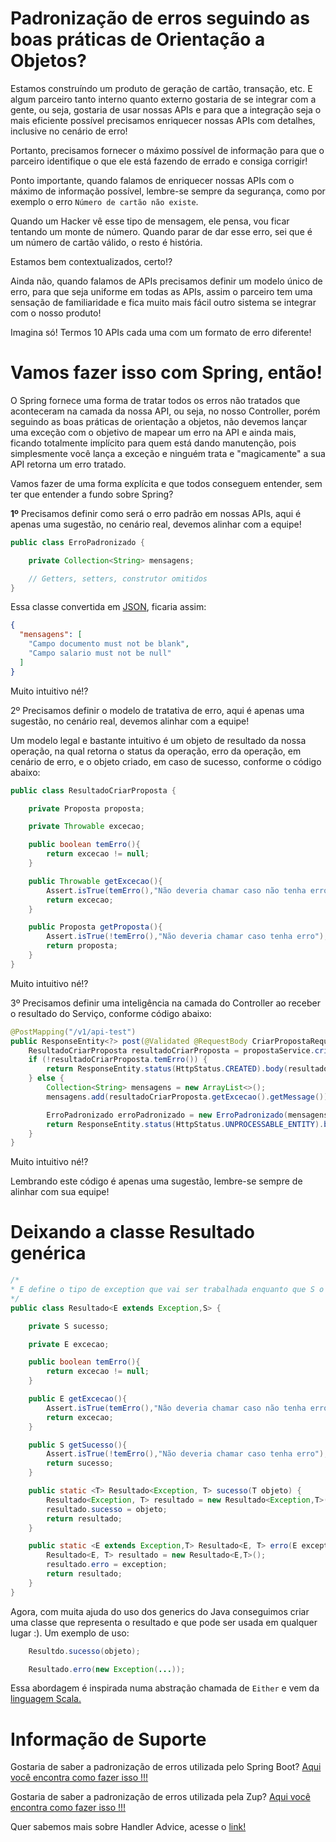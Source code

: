 # Padronização de erros seguindo as boas práticas de Orientação a Objetos?

Estamos construíndo um produto de geração de cartão, transação, etc. E algum parceiro tanto interno quanto externo gostaria 
de se integrar com a gente, ou seja, gostaria de usar nossas APIs e para que a integração seja o mais eficiente possível 
precisamos enriquecer nossas APIs com detalhes, inclusive no cenário de erro!

Portanto, precisamos fornecer o máximo possível de informação para que o parceiro identifique o que ele 
está fazendo de errado e consiga corrigir!

Ponto importante, quando falamos de enriquecer nossas APIs com o máximo de informação possível, lembre-se sempre da 
segurança, como por exemplo o erro `Número de cartão não existe`.

Quando um Hacker vê esse tipo de mensagem, ele pensa, vou ficar tentando um monte de número. Quando parar de dar esse 
erro, sei que é um número de cartão válido, o resto é história.

Estamos bem contextualizados, certo!?

Ainda não, quando falamos de APIs precisamos definir um modelo único de erro, para que seja uniforme em todas as APIs, 
assim o parceiro tem uma sensação de familiaridade e fica muito mais fácil outro sistema se integrar com o nosso produto!

Imagina só! Termos 10 APIs cada uma com um formato de erro diferente!

# Vamos fazer isso com Spring, então!

O Spring fornece uma forma de tratar todos os erros não tratados que aconteceram na camada da nossa API, ou seja, no 
nosso Controller, porém seguindo as boas práticas de orientação a objetos, não devemos lançar uma exceção com o objetivo 
de mapear um erro na API e ainda mais, ficando totalmente implícito para quem está dando manutenção, pois simplesmente 
você lança a exceção e ninguém trata e "magicamente" a sua API retorna um erro tratado.

Vamos fazer de uma forma explícita e que todos conseguem entender, sem ter que entender a fundo sobre Spring?

**1º** Precisamos definir como será o erro padrão em nossas APIs, aqui é apenas uma sugestão, no cenário real, devemos 
alinhar com a equipe!

```java
public class ErroPadronizado {

    private Collection<String> mensagens;

    // Getters, setters, construtor omitidos
}
```

Essa classe convertida em [JSON](https://www.json.org/json-en.html), ficaria assim:

```json
{
  "mensagens": [
    "Campo documento must not be blank",
    "Campo salario must not be null"
  ]
}
```

Muito intuitivo né!?

2º Precisamos definir o modelo de tratativa de erro, aqui é apenas uma sugestão, no cenário real, devemos alinhar 
com a equipe!

Um modelo legal e bastante intuitivo é um objeto de resultado da nossa operação, na qual retorna o status da operação, 
erro da operação, em cenário de erro, e o objeto criado, em caso de sucesso, conforme o código abaixo:

```java
public class ResultadoCriarProposta {

    private Proposta proposta;

    private Throwable excecao;

    public boolean temErro(){
        return excecao != null;
    }

    public Throwable getExcecao(){
        Assert.isTrue(temErro(),"Não deveria chamar caso não tenha erro");
        return excecao;
    }

    public Proposta getProposta(){
        Assert.isTrue(!temErro(),"Não deveria chamar caso tenha erro");
        return proposta;
    }    
}
```

Muito intuitivo né!?

3º Precisamos definir uma inteligência na camada do Controller ao receber o resultado do Serviço, conforme código abaixo:

```java
@PostMapping("/v1/api-test")
public ResponseEntity<?> post(@Validated @RequestBody CriarPropostaRequest criarPropostaRequest) {
    ResultadoCriarProposta resultadoCriarProposta = propostaService.criar(criarPropostaRequest);
    if (!resultadoCriarProposta.temErro()) {
        return ResponseEntity.status(HttpStatus.CREATED).body(resultadoCriarProposta.getProposta());
    } else {
        Collection<String> mensagens = new ArrayList<>();
        mensagens.add(resultadoCriarProposta.getExcecao().getMessage());

        ErroPadronizado erroPadronizado = new ErroPadronizado(mensagens);
        return ResponseEntity.status(HttpStatus.UNPROCESSABLE_ENTITY).body(erroPadronizado);
    }
}
```

Muito intuitivo né!?

Lembrando este código é apenas uma sugestão, lembre-se sempre de alinhar com sua equipe!

# Deixando a classe Resultado genérica

```java
/*
* E define o tipo de exception que vai ser trabalhada enquanto que S o tipo do objeto de sucesso.
*/
public class Resultado<E extends Exception,S> {

    private S sucesso;

    private E excecao;

    public boolean temErro(){
        return excecao != null;
    }

    public E getExcecao(){
        Assert.isTrue(temErro(),"Não deveria chamar caso não tenha erro");
        return excecao;
    }

    public S getSucesso(){
        Assert.isTrue(!temErro(),"Não deveria chamar caso tenha erro");
        return sucesso;
    }

	public static <T> Resultado<Exception, T> sucesso(T objeto) {
		Resultado<Exception, T> resultado = new Resultado<Exception,T>();
		resultado.sucesso = objeto;
		return resultado;
	}

	public static <E extends Exception,T> Resultado<E, T> erro(E exception) {
		Resultado<E, T> resultado = new Resultado<E,T>();
		resultado.erro = exception;
		return resultado;
	}
}
```

Agora, com muita ajuda do uso dos generics do Java conseguimos criar uma classe que representa o resultado e que pode ser usada em qualquer lugar :). Um exemplo de uso:

```java
    Resultdo.sucesso(objeto);

    Resultado.erro(new Exception(...));
```

Essa abordagem é inspirada numa abstração chamada de ```Either``` e vem da [linguagem Scala.](https://www.scala-lang.org/api/2.9.3/scala/Either.html)

# Informação de Suporte

Gostaria de saber a padronização de erros utilizada pelo Spring Boot? [Aqui você encontra como fazer isso !!!](error-spring.md)

Gostaria de saber a padronização de erros utilizada pela Zup? [Aqui você encontra como fazer isso !!!](../informacao_suporte/error-zup.md)

Quer sabemos mais sobre Handler Advice, acesse o [link!](https://spring.io/blog/2013/11/01/exception-handling-in-spring-mvc)
